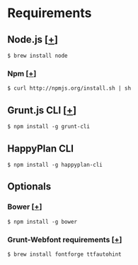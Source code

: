 # Requirements

## Node.js [[+](https://github.com/joyent/node/wiki/Installation)]

    $ brew install node

### Npm [[+](https://github.com/isaacs/npm)]

    $ curl http://npmjs.org/install.sh | sh

## Grunt.js CLI [[+](http://gruntjs.com/getting-started)]

    $ npm install -g grunt-cli

## HappyPlan CLI

    $ npm install -g happyplan-cli

## Optionals

### Bower [[+](https://github.com/bower/bower#installing-bower)]

    $ npm install -g bower

### Grunt-Webfont requirements [[+](https://github.com/sapegin/grunt-webfont#installation)]

    $ brew install fontforge ttfautohint

